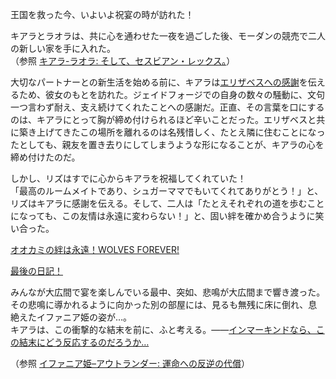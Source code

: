 <!-- title: タナキシャ・カリア -->
<!-- status: 生存 -->

王国を救った今、いよいよ祝宴の時が訪れた！

キアラとラオラは、共に心を通わせた一夜を過ごした後、モーダンの競売で二人の新しい家を手に入れた。  
（参照 [キアラ-ラオラ: そして、セスビアン・レックス。](#edge:raora-kiara)）

大切なパートナーとの新生活を始める前に、キアラは[エリザベスへの感謝](https://www.youtube.com/live/8E8Dsgs5e50?t=4555)を伝えるため、彼女のもとを訪れた。ジェイドフォージでの自身の数々の騒動に、文句一つ言わず耐え、支え続けてくれたことへの感謝だ。正直、その言葉を口にするのは、キアラにとって胸が締め付けられるほど辛いことだった。エリザベスと共に築き上げてきたこの場所を離れるのは名残惜しく、たとえ隣に住むことになったとしても、親友を置き去りにしてしまうような形になることが、キアラの心を締め付けたのだ。

しかし、リズはすでに心からキアラを祝福してくれていた！  
「最高のルームメイトであり、シュガーママでもいてくれてありがとう！」と、リズはキアラに感謝を伝える。そして、二人は「たとえそれぞれの道を歩むことになっても、この友情は永遠に変わらない！」と、固い絆を確かめ合うように笑い合った。

[オオカミの絆は永遠！WOLVES FOREVER!](#embed:https://www.youtube.com/live/8E8Dsgs5e50?t=5178)

[最後の日記！](#embed:https://www.youtube.com/live/8E8Dsgs5e50?t=6378)

みんなが大広間で宴を楽しんでいる最中、突如、悲鳴が大広間まで響き渡った。その悲鳴に導かれるように向かった別の部屋には、見るも無残に床に倒れ、息絶えたイファニア姫の姿が…。  
キアラは、この衝撃的な結末を前に、ふと考える。――[インマーキンドなら、この結末にどう反応するのだろうか…](https://www.youtube.com/live/8E8Dsgs5e50?t=6916)

（参照 [イファニア姫–アウトランダー: 運命への反逆の代償](#edge:iphania-outlander)）
